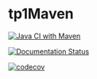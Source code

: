 # tp1Maven

[![Java CI with Maven](https://github.com/Neolyss/tp1Maven/actions/workflows/maven.yml/badge.svg?branch=master)](https://github.com/Neolyss/tp1Maven/actions/workflows/maven.yml)

[![Documentation Status](https://readthedocs.org/projects/tp1maven/badge/?version=latest)](https://tp1maven.readthedocs.io/en/latest/?badge=latest)

[![codecov](https://codecov.io/gh/Neolyss/tp1Maven/branch/master/graph/badge.svg?token=N9QEGUXIAH)](https://codecov.io/gh/Neolyss/tp1Maven)
